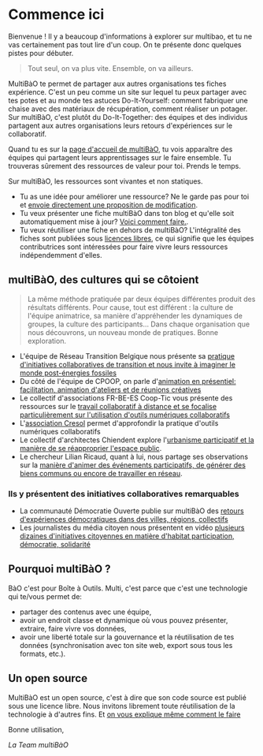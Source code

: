 # Commence ici

Bienvenue ! Il y a beaucoup d'informations à explorer sur multibao, et tu ne vas certainement pas tout lire d'un coup. On te présente donc quelques pistes pour débuter.

> Tout seul, on va plus vite. Ensemble, on va ailleurs. 

MultiBàO te permet de partager aux autres organisations tes fiches expérience. 
C'est un peu comme un site sur lequel tu peux partager avec tes potes et au monde tes astuces Do-It-Yourself: comment fabriquer une chaise avec des matériaux de récupération, comment réaliser un potager. Sur multiBàO, c'est plutôt du Do-It-Together: des équipes et des individus partagent aux autres organisations leurs retours d'expériences sur le collaboratif. 

Quand tu es sur la [page d'accueil de multiBàO](http://multibao.org), tu vois apparaître des équipes qui partagent leurs apprentissages sur le faire ensemble. Tu trouveras sûrement des ressources de valeur pour toi. Prends le temps. 

Sur multiBàO, les ressources sont vivantes et non statiques.

* Tu as une idée pour améliorer une ressource? Ne le garde pas pour toi et [envoie directement une proposition de modification](http://www.multibao.org/#multibao/documentation/blob/master/fiches/proposer_modification.md). 
* Tu veux présenter une fiche multiBàO dans ton blog et qu'elle soit automatiquement mise à jour? [Voici comment faire.](http://www.multibao.org/#multibao/documentation/blob/master/fiches/integrer_fiche_site.md).
* Tu veux réutiliser une fiche en dehors de multiBàO? L'intégralité des fiches sont publiées sous [licences libres](http://multibao.org/#multibao/documentation/blob/master/fiches/choisir_licence_libre.md), ce qui signifie que les équipes contributrices sont intéressées pour faire vivre leurs ressources indépendemment d'elles.


## multiBàO, des cultures qui se côtoient

> La même méthode pratiquée par deux équipes différentes produit des résultats différents. Pour cause, tout est différent : la culture de l'équipe animatrice, sa manière d'appréhender les dynamiques de groupes, la culture des participants… Dans chaque organisation que nous découvrons, un nouveau monde de pratiques. Bonne exploration.

* L'équipe de Réseau Transition Belgique nous présente sa [pratique d'initiatives collaboratives de transition et nous invite à imaginer le monde post-énergies fossiles](http://dev.multibao.org/#reseautransitionwb)
* Du côté de l'équipe de CPOOP, on parle d'[animation en présentiel: facilitation, animation d'ateliers et de réunions créatives](http://dev.multibao.org/#cpcoop)
* Le collectif d'associations FR-BE-ES Coop-Tic vous présente des ressources sur le [travail collaboratif à distance et se focalise particulièrement sur l'utilisation d'outils numériques collaboratifs](http://dev.multibao.org/#supagroflorac/cooptic/tree/master/contributions)
* L'[association Cresol](http://dev.multibao.org/#RomainLalande/Cre-sol) permet d'approfondir la pratique d'outils numériques collaboratifs
* Le collectif d'architectes Chiendent explore l'[urbanisme participatif et la manière de se réapproprier l'espace public](http://dev.multibao.org/#chiendent).
* Le chercheur Lilian Ricaud, quant à lui, nous partage ses observations sur la [manière d'animer des événements participatifs, de générer des biens communs ou encore de travailler en réseau](http://dev.multibao.org/#chiendent). 

### Ils y présentent des initiatives collaboratives remarquables

* La communauté Démocratie Ouverte publie sur multiBàO des [retours d'expériences démocratiques dans des villes, régions, collectifs](http://dev.multibao.org/#alecoz/democratie_ouverte/tree/master/contributions)
* Les journalistes du média citoyen nous présentent en vidéo [plusieurs dizaines d'initiatives citoyennes en matière d'habitat participation, démocratie, solidarité](http://http://dev.multibao.org/#onpassealacte)

## Pourquoi multiBàO ?

BàO c'est pour Boîte à Outils. Multi, c'est parce que c'est une technologie qui te/vous  permet de:

* partager des contenus avec une équipe,
* avoir un endroit classe et dynamique où vous pouvez présenter, extraire, faire vivre vos données,
* avoir une liberté totale sur la gouvernance et la réutilisation de tes données (synchronisation avec ton site web, export sous tous les formats, etc.).

## Un open source

MultiBàO est un open source, c'est à dire que son code source est publié sous une licence libre.
Nous invitons librement toute réutilisation de la technologie à d'autres fins.
Et [on vous explique même comment le faire](http://github.com/multibao)

Bonne utilisation,

*La Team multiBàO*
